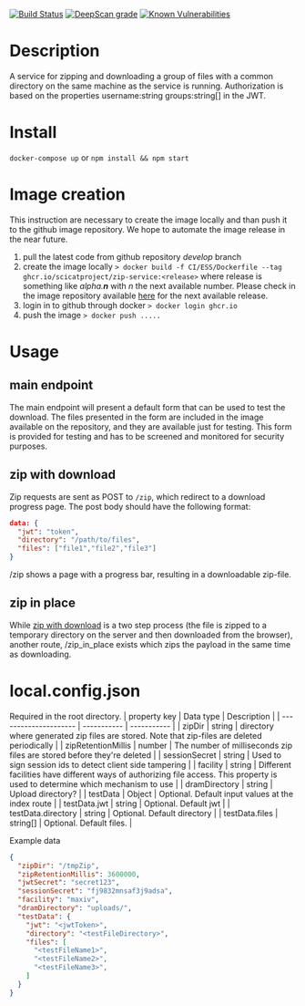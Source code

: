 [![Build Status](https://github.com/SciCatProject/zip-service/actions/workflows/test-build.yml/badge.svg?branch=develop)](https://github.com/SciCatProject/zip-service/actions)
[![DeepScan grade](https://deepscan.io/api/teams/8394/projects/16917/branches/371288/badge/grade.svg)](https://deepscan.io/dashboard#view=project&tid=8394&pid=16917&bid=371288)
[![Known Vulnerabilities](https://snyk.io/test/github/SciCatProject/zip-service/develop/badge.svg?targetFile=package.json)](https://snyk.io/test/github/SciCatProject/zip-service/develop?targetFile=package.json)

# Description
A service for zipping and downloading a group of files with a common directory on the same machine as the service is running. Authorization is based on the properties username:string groups:string[] in the JWT.

# Install
`docker-compose up` or `npm install && npm start`

# Image creation
This instruction are necessary to create the image locally and than push it to the github image repository.
We hope to automate the image release in the near future.
1. pull the latest code from github repository _develop_ branch
2. create the image locally
   `> docker build -f CI/ESS/Dockerfile --tag ghcr.io/scicatproject/zip-service:<release>`
   where release is something like _alpha.__n___ with _n_ the next available number.
   Please check in the image repository available [here](https://github.com/SciCatProject/zip-service/pkgs/container/zip-service) for the next available release.
3. login in to github through docker
   `> docker login ghcr.io`
4. push the image
   `> docker push .....`



# Usage
## main endpoint
The main endpoint will present a default form that can be used to test the download.
The files presented in the form are included in the image available on the repository, and they are available just for testing.
This form is provided for testing and has to be screened and monitored for security purposes.


## zip with download
Zip requests are sent as POST to `/zip`, which redirect to a download progress page. The post body should have the following format:

```json
data: {
  "jwt": "token",
  "directory": "/path/to/files",
  "files": ["file1","file2","file3"]
}
```
/zip shows a page with a progress bar, resulting in a downloadable zip-file.

## zip in place
While [zip with download](zip-with-download) is a two step process (the file is zipped to a temporary directory on the server and then downloaded from the browser), another route, /zip_in_place exists which zips the payload in the same time as downloading. 

# local.config.json
Required in the root directory. 
| property key          | Data type   | Description |
| --------------------- | ----------- | ----------- |
| zipDir                | string      | directory where generated zip files are stored. Note that zip-files are deleted periodically |
| zipRetentionMillis    | number      | The number of milliseconds zip files are stored before they're deleted |
| sessionSecret         | string      | Used to sign session ids to detect client side tampering |
| facility              | string      | Different facilities have different ways of authorizing file access. This property is used to determine which mechanism to use |
| dramDirectory         | string      | Upload directory? |
| testData              | Object      | Optional. Default input values at the index route |
| testData.jwt          | string      | Optional. Default jwt |
| testData.directory    | string      | Optional. Default directory |
| testData.files        | string[]    | Optional. Default files. |


Example data
```json
{
  "zipDir": "/tmpZip",
  "zipRetentionMillis": 3600000,
  "jwtSecret": "secret123",
  "sessionSecret": "fj9832mnsaf3j9adsa",
  "facility": "maxiv",
  "dramDirectory": "uploads/",
  "testData": {
    "jwt": "<jwtToken>",
    "directory": "<testFileDirectory>",
    "files": [
      "<testFileName1>",
      "<testFileName2>",
      "<testFileName3>",
    ]
  }
}
 ```
